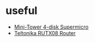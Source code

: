 # useful
* [Mini-Tower 4-disk Supermicro](https://www.supermicro.com/en/products/chassis/compact%20mini-tower/721/sc721tq-350b2)
* [Teltonika RUTX08 Router](https://teltonika-networks.com/products/routers/rutx08)
  
